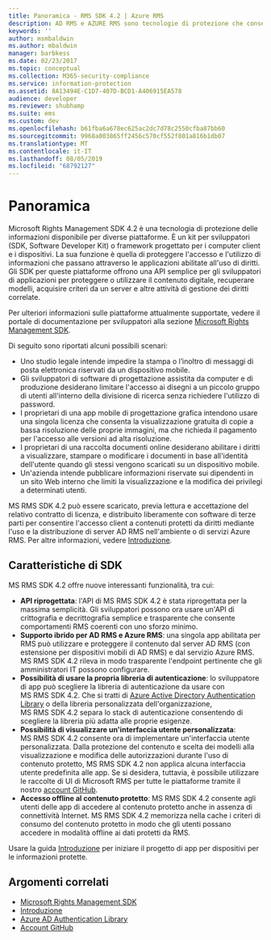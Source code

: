 ```yaml
---
title: Panoramica - RMS SDK 4.2 | Azure RMS
description: AD RMS e AZURE RMS sono tecnologie di protezione che consenteno di proteggere le informazioni digitali da usi non autorizzati.
keywords: ''
author: msmbaldwin
ms.author: mbaldwin
manager: barbkess
ms.date: 02/23/2017
ms.topic: conceptual
ms.collection: M365-security-compliance
ms.service: information-protection
ms.assetid: 8A13494E-C1D7-407D-BCD1-A406915EA578
audience: developer
ms.reviewer: shubhamp
ms.suite: ems
ms.custom: dev
ms.openlocfilehash: b61fba6a678ec625ac2dc7d78c2550cfba87bb60
ms.sourcegitcommit: 9968a003865ff2456c570cf552f801a816b1db07
ms.translationtype: MT
ms.contentlocale: it-IT
ms.lasthandoff: 08/05/2019
ms.locfileid: "68792127"
---
```

# <a name="overview"></a>Panoramica

Microsoft Rights Management SDK 4.2 è una tecnologia di protezione delle informazioni disponibile per diverse piattaforme.  È un kit per sviluppatori (SDK, Software Developer Kit) o framework progettato per i computer client e i dispositivi. La sua funzione è quella di proteggere l'accesso e l'utilizzo di informazioni che passano attraverso le applicazioni abilitate all'uso di diritti. Gli SDK per queste piattaforme offrono una API semplice per gli sviluppatori di applicazioni per proteggere o utilizzare il contenuto digitale, recuperare modelli, acquisire criteri da un server e altre attività di gestione dei diritti correlate.

Per ulteriori informazioni sulle piattaforme attualmente supportate, vedere il portale di documentazione per sviluppatori alla sezione [Microsoft Rights Management SDK](active-directory-rights-management-services-multi-platform-thin-client-sdk-portal.md).

Di seguito sono riportati alcuni possibili scenari:

-   Uno studio legale intende impedire la stampa o l’inoltro di messaggi di posta elettronica riservati da un dispositivo mobile.
-   Gli sviluppatori di software di progettazione assistita da computer e di produzione desiderano limitare l'accesso ai disegni a un piccolo gruppo di utenti all'interno della divisione di ricerca senza richiedere l'utilizzo di password.
-   I proprietari di una app mobile di progettazione grafica intendono usare una singola licenza che consenta la visualizzazione gratuita di copie a bassa risoluzione delle proprie immagini, ma che richieda il pagamento per l'accesso alle versioni ad alta risoluzione.
-   I proprietari di una raccolta documenti online desiderano abilitare i diritti a visualizzare, stampare o modificare i documenti in base all'identità dell'utente quando gli stessi vengono scaricati su un dispositivo mobile.
-   Un'azienda intende pubblicare informazioni riservate sui dipendenti in un sito Web interno che limiti la visualizzazione e la modifica dei privilegi a determinati utenti.

MS RMS SDK 4.2 può essere scaricato, previa lettura e accettazione del relativo contratto di licenza, e distribuito liberamente con software di terze parti per consentire l'accesso client a contenuti protetti da diritti mediante l'uso e la distribuzione di server AD RMS nell'ambiente o di servizi Azure RMS. Per altre informazioni, vedere [Introduzione](get-started.md).

## <a name="sdk-highlights"></a>Caratteristiche di SDK


MS RMS SDK 4.2 offre nuove interessanti funzionalità, tra cui:

-   **API riprogettata**: l'API di MS RMS SDK 4.2 è stata riprogettata per la massima semplicità. Gli sviluppatori possono ora usare un'API di crittografia e decrittografia semplice e trasparente che consente comportamenti RMS coerenti con uno sforzo minimo.
-   **Supporto ibrido per AD RMS e Azure RMS**: una singola app abilitata per RMS può utilizzare e proteggere il contenuto dal server AD RMS (con estensione per dispositivi mobili di AD RMS) e dal servizio Azure RMS. MS RMS SDK 4.2 rileva in modo trasparente l'endpoint pertinente che gli amministratori IT possono configurare.
-   **Possibilità di usare la propria libreria di autenticazione**: lo sviluppatore di app può scegliere la libreria di autenticazione da usare con MS RMS SDK 4.2. Che si tratti di [Azure Active Directory Authentication Library](https://msdn.microsoft.com/library/jj573266.aspx) o della libreria personalizzata dell'organizzazione, MS RMS SDK 4.2 separa lo stack di autenticazione consentendo di scegliere la libreria più adatta alle proprie esigenze.
-   **Possibilità di visualizzare un'interfaccia utente personalizzata**: MS RMS SDK 4.2 consente ora di implementare un'interfaccia utente personalizzata. Dalla protezione del contenuto e scelta dei modelli alla visualizzazione e modifica delle autorizzazioni durante l'uso di contenuto protetto, MS RMS SDK 4.2 non applica alcuna interfaccia utente predefinita alle app. Se si desidera, tuttavia, è possibile utilizzare le raccolte di UI di Microsoft RMS per tutte le piattaforme tramite il nostro [account GitHub](https://github.com/AzureAD/).
-   **Accesso offline al contenuto protetto**: MS RMS SDK 4.2 consente agli utenti delle app di accedere al contenuto protetto anche in assenza di connettività Internet. MS RMS SDK 4.2 memorizza nella cache i criteri di consumo del contenuto protetto in modo che gli utenti possano accedere in modalità offline ai dati protetti da RMS.

Usare la guida [Introduzione](get-started.md) per iniziare il progetto di app per dispositivi per le informazioni protette.

## <a name="related-topics"></a>Argomenti correlati

* [Microsoft Rights Management SDK](active-directory-rights-management-services-multi-platform-thin-client-sdk-portal.md)
* [Introduzione](get-started.md)
* [Azure AD Authentication Library](https://msdn.microsoft.com/library/jj573266.aspx)
* [Account GitHub](https://github.com/AzureAD/)
